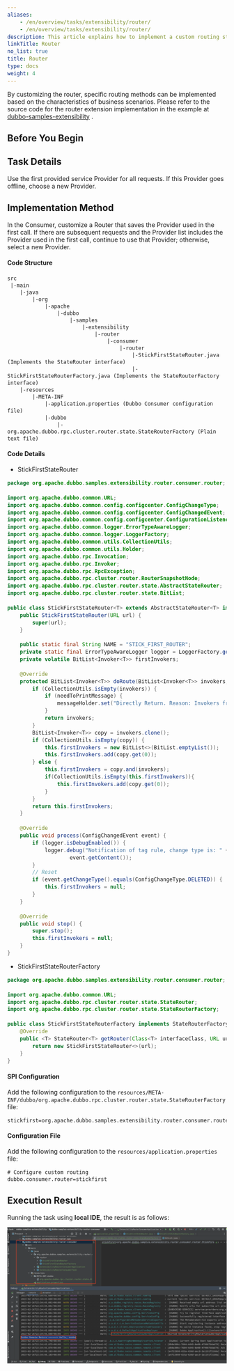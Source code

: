 ```yaml
---
aliases:
    - /en/overview/tasks/extensibility/router/
    - /en/overview/tasks/extensibility/router/
description: This article explains how to implement a custom routing strategy by extending the Router, which can achieve specific routing methods based on the characteristics of business scenarios.
linkTitle: Router
no_list: true
title: Router
type: docs
weight: 4
---
```


By customizing the router, specific routing methods can be implemented based on the characteristics of business scenarios. Please refer to the source code for the router extension implementation in the example at [dubbo-samples-extensibility](https://github.com/apache/dubbo-samples/blob/master/10-task/dubbo-samples-extensibility/) .

## Before You Begin

## Task Details

Use the first provided service Provider for all requests. If this Provider goes offline, choose a new Provider.

## Implementation Method

In the Consumer, customize a Router that saves the Provider used in the first call. If there are subsequent requests and the Provider list includes the Provider used in the first call, continue to use that Provider; otherwise, select a new Provider.

#### Code Structure
```properties
src
 |-main
    |-java
        |-org
            |-apache
                |-dubbo
                    |-samples
                        |-extensibility
                            |-router
                                |-consumer
                                    |-router
                                        |-StickFirstStateRouter.java (Implements the StateRouter interface)
                                        |-StickFirstStateRouterFactory.java (Implements the StateRouterFactory interface)
    |-resources
        |-META-INF
            |-application.properties (Dubbo Consumer configuration file)
            |-dubbo
                |-org.apache.dubbo.rpc.cluster.router.state.StateRouterFactory (Plain text file)
```
#### Code Details

+ StickFirstStateRouter
```java
package org.apache.dubbo.samples.extensibility.router.consumer.router;

import org.apache.dubbo.common.URL;
import org.apache.dubbo.common.config.configcenter.ConfigChangeType;
import org.apache.dubbo.common.config.configcenter.ConfigChangedEvent;
import org.apache.dubbo.common.config.configcenter.ConfigurationListener;
import org.apache.dubbo.common.logger.ErrorTypeAwareLogger;
import org.apache.dubbo.common.logger.LoggerFactory;
import org.apache.dubbo.common.utils.CollectionUtils;
import org.apache.dubbo.common.utils.Holder;
import org.apache.dubbo.rpc.Invocation;
import org.apache.dubbo.rpc.Invoker;
import org.apache.dubbo.rpc.RpcException;
import org.apache.dubbo.rpc.cluster.router.RouterSnapshotNode;
import org.apache.dubbo.rpc.cluster.router.state.AbstractStateRouter;
import org.apache.dubbo.rpc.cluster.router.state.BitList;

public class StickFirstStateRouter<T> extends AbstractStateRouter<T> implements ConfigurationListener {
    public StickFirstStateRouter(URL url) {
        super(url);
    }

    public static final String NAME = "STICK_FIRST_ROUTER";
    private static final ErrorTypeAwareLogger logger = LoggerFactory.getErrorTypeAwareLogger(StickFirstStateRouter.class);
    private volatile BitList<Invoker<T>> firstInvokers;

    @Override
    protected BitList<Invoker<T>> doRoute(BitList<Invoker<T>> invokers, URL url, Invocation invocation, boolean needToPrintMessage, Holder<RouterSnapshotNode<T>> routerSnapshotNodeHolder, Holder<String> messageHolder) throws RpcException {
        if (CollectionUtils.isEmpty(invokers)) {
            if (needToPrintMessage) {
                messageHolder.set("Directly Return. Reason: Invokers from previous router is empty.");
            }
            return invokers;
        }
        BitList<Invoker<T>> copy = invokers.clone();
        if (CollectionUtils.isEmpty(copy)) {
            this.firstInvokers = new BitList<>(BitList.emptyList());
            this.firstInvokers.add(copy.get(0));
        } else {
            this.firstInvokers = copy.and(invokers);
            if(CollectionUtils.isEmpty(this.firstInvokers)){
                this.firstInvokers.add(copy.get(0));
            }
        }
        return this.firstInvokers;
    }

    @Override
    public void process(ConfigChangedEvent event) {
        if (logger.isDebugEnabled()) {
            logger.debug("Notification of tag rule, change type is: " + event.getChangeType() + ", raw rule is:\n " +
                    event.getContent());
        }
        // Reset
        if (event.getChangeType().equals(ConfigChangeType.DELETED)) {
            this.firstInvokers = null;
        }
    }

    @Override
    public void stop() {
        super.stop();
        this.firstInvokers = null;
    }
}
```

+ StickFirstStateRouterFactory
```java
package org.apache.dubbo.samples.extensibility.router.consumer.router;

import org.apache.dubbo.common.URL;
import org.apache.dubbo.rpc.cluster.router.state.StateRouter;
import org.apache.dubbo.rpc.cluster.router.state.StateRouterFactory;

public class StickFirstStateRouterFactory implements StateRouterFactory {
    @Override
    public <T> StateRouter<T> getRouter(Class<T> interfaceClass, URL url) {
        return new StickFirstStateRouter<>(url);
    }
}
```

#### SPI Configuration
Add the following configuration to the `resources/META-INF/dubbo/org.apache.dubbo.rpc.cluster.router.state.StateRouterFactory` file:
```properties
stickfirst=org.apache.dubbo.samples.extensibility.router.consumer.router.StickFirstStateRouterFactory
```

#### Configuration File
Add the following configuration to the `resources/application.properties` file:
```properties
# Configure custom routing
dubbo.consumer.router=stickfirst
```

## Execution Result
Running the task using **local IDE**, the result is as follows:

![dubbo-samples-extensibility-router-output.png](/imgs/v3/tasks/extensibility/dubbo-samples-extensibility-router-output.png)

